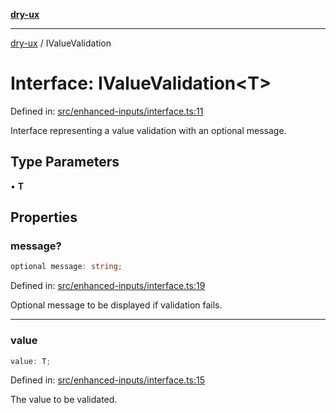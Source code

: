 [**dry-ux**](../README.md)

***

[dry-ux](../README.md) / IValueValidation

# Interface: IValueValidation\<T\>

Defined in: [src/enhanced-inputs/interface.ts:11](https://github.com/navedr/dry-ux/blob/05824901684f5086b63edd3699fcdb1704ab19f9/src/enhanced-inputs/interface.ts#L11)

Interface representing a value validation with an optional message.

## Type Parameters

• **T**

## Properties

### message?

```ts
optional message: string;
```

Defined in: [src/enhanced-inputs/interface.ts:19](https://github.com/navedr/dry-ux/blob/05824901684f5086b63edd3699fcdb1704ab19f9/src/enhanced-inputs/interface.ts#L19)

Optional message to be displayed if validation fails.

***

### value

```ts
value: T;
```

Defined in: [src/enhanced-inputs/interface.ts:15](https://github.com/navedr/dry-ux/blob/05824901684f5086b63edd3699fcdb1704ab19f9/src/enhanced-inputs/interface.ts#L15)

The value to be validated.
